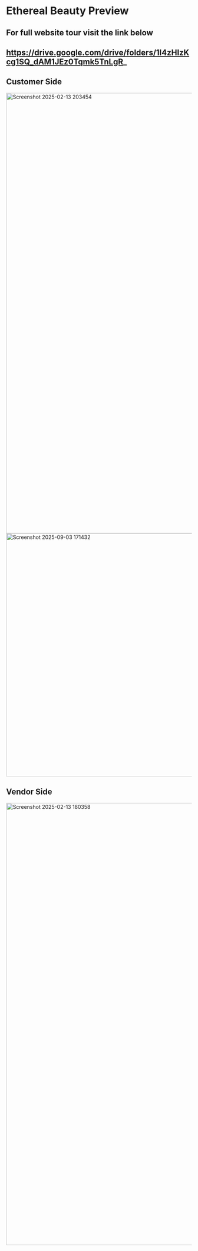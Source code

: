 # Ethereal Beauty Preview

## For full website tour visit the link below

https://drive.google.com/drive/folders/1I4zHIzKcg1SQ_dAM1JEz0Tqmk5TnLgR_
---
## Customer Side
<img width="1897" height="1195" alt="Screenshot 2025-02-13 203454" src="https://github.com/user-attachments/assets/fa238c26-071e-4062-892f-183d804fbb30" />

<img width="1045" height="660" alt="Screenshot 2025-09-03 171432" src="https://github.com/user-attachments/assets/5084fe71-dbaf-4d94-a979-5884705651fe" />

## Vendor Side
<img width="1920" height="1200" alt="Screenshot 2025-02-13 180358" src="https://github.com/user-attachments/assets/86d3c6a4-c3b6-44a8-938c-2683ac744de8" />


